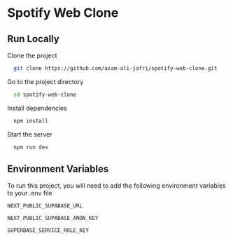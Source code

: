 # Spotify Web Clone

## Run Locally

Clone the project

```bash
  git clone https://github.com/azam-ali-jafri/spotify-web-clone.git
```

Go to the project directory

```bash
  cd spotify-web-clone
```

Install dependencies

```bash
  npm install
```

Start the server

```bash
  npm run dev
```

## Environment Variables

To run this project, you will need to add the following environment variables to your .env file

`NEXT_PUBLIC_SUPABASE_URL`

`NEXT_PUBLIC_SUPABASE_ANON_KEY`

`SUPERBASE_SERVICE_ROLE_KEY`
